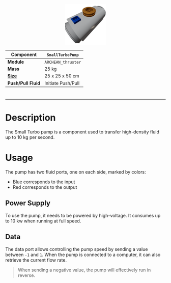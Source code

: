 <p align="center">
  <img src="SmallTurboPump.png" />
</p>

|Component|`SmallTurboPump`|
|---|---|
|**Module**|`ARCHEAN_thruster`|
|**Mass**|25 kg|
|[**Size**](# "Based on the component's occupancy in a fixed 25cm grid.")|25 x 25 x 50 cm|
|**Push/Pull Fluid**|Initiate Push/Pull|
#
---

# Description
The Small Turbo pump is a component used to transfer high-density fluid up to 10 kg per second.

# Usage
The pump has two fluid ports, one on each side, marked by colors:
- Blue corresponds to the input
- Red corresponds to the output

## Power Supply
To use the pump, it needs to be powered by high-voltage. It consumes up to 10 kw when running at full speed.

## Data
The data port allows controlling the pump speed by sending a value between `-1` and `1`.
When the pump is connected to a computer, it can also retrieve the current flow rate.

> When sending a negative value, the pump will effectively run in reverse.

